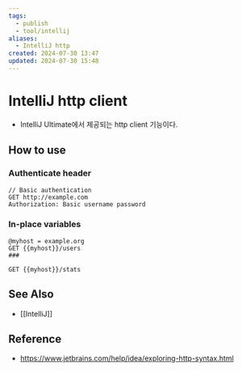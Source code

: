 ```yaml
---
tags:
  - publish
  - tool/intellij
aliases:
  - IntelliJ http
created: 2024-07-30 13:47
updated: 2024-07-30 15:48
---
```

# IntelliJ http client
- IntelliJ Ultimate에서 제공되는 http client 기능이다.

## How to use
### Authenticate header
```
// Basic authentication
GET http://example.com
Authorization: Basic username password 
```
### In-place variables
```
@myhost = example.org 
GET {{myhost}}/users 
### 

GET {{myhost}}/stats
```

## See Also
- [[IntelliJ]]

## Reference
- https://www.jetbrains.com/help/idea/exploring-http-syntax.html
